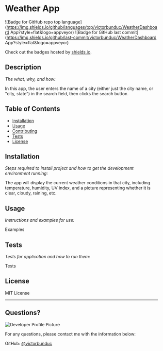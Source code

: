 # Weather App

  ![Badge for GitHub repo top language](https://img.shields.io/github/languages/top/victorbunduc/WeatherDashboard App?style=flat&logo=appveyor) ![Badge for GitHub last commit](https://img.shields.io/github/last-commit/victorbunduc/WeatherDashboard App?style=flat&logo=appveyor)
  
  Check out the badges hosted by [shields.io](https://shields.io/).
  
  
  ## Description 
  
  *The what, why, and how:* 
  
  In this app, the user enters the name of a city (either just the city name, or "city, state") in the search field, then clicks the search button.

  ## Table of Contents
  * [Installation](#installation)
  * [Usage](#usage)
  * [Contributing](#contributing)
  * [Tests](#tests)
  * [License](#license)
  
  ## Installation
  
  *Steps required to install project and how to get the development environment running:*
  
  The app will display the current weather conditions in that city, including temperature, humidity, UV index, and a picture representing whether it is clear, cloudy, raining, etc.
  
  ## Usage 
  
  *Instructions and examples for use:*
  
  Examples
  
  ## Tests
  
  *Tests for application and how to run them:*
  
  Tests
  
  ## License
  
  MIT License
  
  ---
  
  ## Questions?
  
  ![Developer Profile Picture](https://avatars1.githubusercontent.com/u/71414528?v=4) 
  
  For any questions, please contact me with the information below:
 
  GitHub: [@victorbunduc](https://api.github.com/users/victorbunduc)
  